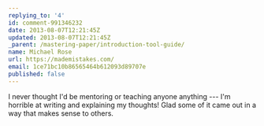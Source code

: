 ```yaml
---
replying_to: '4'
id: comment-991346232
date: 2013-08-07T12:21:45Z
updated: 2013-08-07T12:21:45Z
_parent: /mastering-paper/introduction-tool-guide/
name: Michael Rose
url: https://mademistakes.com/
email: 1ce71bc10b86565464b612093d89707e
published: false
---
```


I never thought I'd be mentoring or teaching anyone anything --- I'm
horrible at writing and explaining my thoughts! Glad some of it came out in a way
that makes sense to others.
